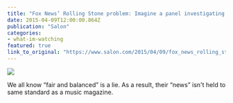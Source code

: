 ```yaml
---
title: "Fox News’ Rolling Stone problem: Imagine a panel investigating Bill O’Reilly’s “war stories” and Megyn Kelly’s hyperbole"
date: 2015-04-09T12:00:00.864Z
publication: "Salon"
categories: 
- what-im-watching
featured: true
link_to_original: "https://www.salon.com/2015/04/09/fox_news_rolling_stone_problem_imagine_a_panel_investigating_bill_oreillys_war_stories_and_megyn_kellys_hyperbole/"
---
```

![](/uploads/megyn_kelly.jpg)

We all know “fair and balanced” is a lie. As a result, their “news” isn't held to same standard as a music magazine.
